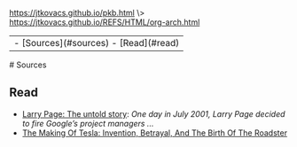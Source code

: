 <p id="path"><a href="../../pkb.html">https://jtkovacs.github.io/pkb.html</a> \> <a href="https://jtkovacs.github.io/REFS/HTML/org-arch.html">https://jtkovacs.github.io/REFS/HTML/org-arch.html</a></p><table class="TOC"><tr><td>- [Sources](#sources)
	- [Read](#read)
</td></tr></table>
# Sources

## Read

- [Larry Page: The untold story](http://www.businessinsider.com/larry-page-the-untold-story-2014-4): _One day in July 2001, Larry Page decided to fire Google’s project managers ..._
- [The Making Of Tesla: Invention, Betrayal, And The Birth Of The Roadster](http://www.businessinsider.com/tesla-the-origin-story-2014-10)
